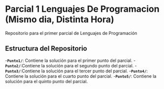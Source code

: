# Parcial 1 Lenguajes De Programacion (Mismo dia, Distinta Hora)

Repositorio para el primer parcial de Lenguajes de Programación

## Estructura del Repositorio

-**`Punto1/`**: Contiene la solución para el primer punto del parcial.
-**`Punto2/`**:Contiene la solución para el segundo punto del parcial.
-**`Punto3/`**:Contiene la solución para el tercer punto del parcial.
-**`Punto4/`**: Contiene la solución para el cuarto punto del parcial.
-**`Punto5/`**: Contiene la solución para el quinto punto del parcial.
